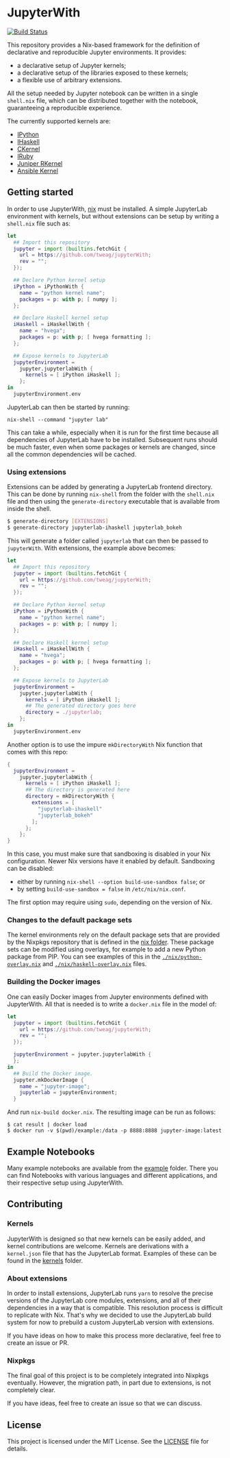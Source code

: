 # JupyterWith

[![Build Status](https://travis-ci.com/tweag/jupyterWith.svg?branch=master)](https://travis-ci.com/tweag/jupyterWith)

This repository provides a Nix-based framework for the definition of
declarative and reproducible Jupyter environments.
It provides:

- a declarative setup of Jupyter kernels;
- a declarative setup of the libraries exposed to these kernels;
- a flexible use of arbitrary extensions.

All the setup needed by Jupyter notebook can be written in a single `shell.nix`
file, which can be distributed together with the notebook, guaranteeing a
reproducible experience.

The currently supported kernels are:

- [IPython](https://github.com/ipython/ipykernel)
- [IHaskell](https://github.com/gibiansky/IHaskell)
- [CKernel](https://github.com/brendan-rius/jupyter-c-kernel)
- [IRuby](https://github.com/SciRuby/iruby)
- [Juniper RKernel](https://github.com/JuniperKernel/JuniperKernel)
- [Ansible Kernel](https://github.com/ansible/ansible-jupyter-kernel)

## Getting started

In order to use JupyterWith, [nix](https://nixos.org/nix/) must be installed.
A simple JupyterLab environment with kernels, but without extensions can be
setup by writing a `shell.nix` file such as:

``` nix
let
  ## Import this repository
  jupyter = import (builtins.fetchGit {
    url = https://github.com/tweag/jupyterWith;
    rev = "";
  });

  ## Declare Python kernel setup
  iPython = iPythonWith {
    name = "python kernel name";
    packages = p: with p; [ numpy ];
  };

  ## Declare Haskell kernel setup
  iHaskell = iHaskellWith {
    name = "hvega";
    packages = p: with p; [ hvega formatting ];
  };

  ## Expose kernels to JupyterLab
  jupyterEnvironment =
    jupyter.jupyterlabWith {
      kernels = [ iPython iHaskell ];
    };
in
  jupyterEnvironment.env
```

JupyterLab can then be started by running:

```
nix-shell --command "jupyter lab"
```

This can take a while, especially when it is run for the first time because all
dependencies of JupyterLab have to be installed. Subsequent runs should be much
faster, even when some packages or kernels are changed, since all the common
dependencies will be cached.

### Using extensions

Extensions can be added by generating a JupyterLab frontend directory.
This can be done by running `nix-shell` from the folder with the `shell.nix`
file and then using the `generate-directory` executable that is available from
inside the shell.

``` bash
$ generate-directory [EXTENSIONS]
$ generate-directory jupyterlab-ihaskell jupyterlab_bokeh
```

This will generate a folder called `jupyterlab` that can then be passed to
`jupyterWith`. With extensions, the example above becomes:

``` nix
let
  ## Import this repository
  jupyter = import (builtins.fetchGit {
    url = https://github.com/tweag/jupyterWith;
    rev = "";
  });

  ## Declare Python kernel setup
  iPython = iPythonWith {
    name = "python kernel name";
    packages = p: with p; [ numpy ];
  };

  ## Declare Haskell kernel setup
  iHaskell = iHaskellWith {
    name = "hvega";
    packages = p: with p; [ hvega formatting ];
  };

  ## Expose kernels to JupyterLab
  jupyterEnvironment =
    jupyter.jupyterlabWith {
      kernels = [ iPython iHaskell ];
      ## The generated directory goes here
      directory = ./jupyterlab;
    };
in
  jupyterEnvironment.env
```

Another option is to use the impure `mkDirectoryWith` Nix function that comes
with this repo:

``` nix
{
  jupyterEnvironment =
    jupyter.jupyterlabWith {
      kernels = [ iPython iHaskell ];
      ## The directory is generated here
      directory = mkDirectoryWith {
        extensions = [
          "jupyterlab-ihaskell"
          "jupyterlab_bokeh"
        ];
      };
    };
}
```

In this case, you must make sure that sandboxing is disabled in your Nix
configuration. Newer Nix versions have it enabled by default. Sandboxing can be
disabled:

- either by running `nix-shell --option build-use-sandbox false`; or
- by setting `build-use-sandbox = false` in `/etc/nix/nix.conf`.

The first option may require using `sudo`, depending on the version of Nix.

### Changes to the default package sets

The kernel environments rely on the default package sets that are provided by
the Nixpkgs repository that is defined in the [nix folder](nix). These package
sets can be modified using overlays, for example to add a new Python package
from PIP. You can see examples of this in the
[`./nix/python-overlay.nix`](nix/python-overlay.nix) and
[`./nix/haskell-overlay.nix`](nix/haskell-overlay.nix) files.

### Building the Docker images

One can easily Docker images from Jupyter environments defined with
JupyterWith. All that is needed is to write a `docker.nix` file in the model
of:

``` nix
let
  jupyter = import (builtins.fetchGit {
    url = https://github.com/tweag/jupyterWith;
    rev = "";
  });

  jupyterEnvironment = jupyter.jupyterlabWith {
  };
in
  ## Build the Docker image.
  jupyter.mkDockerImage {
    name = "jupyter-image";
    jupyterlab = jupyterEnvironment;
  }
```

And run `nix-build docker.nix`. The resulting image can be run as follows:

```
$ cat result | docker load
$ docker run -v $(pwd)/example:/data -p 8888:8888 jupyter-image:latest
```

## Example Notebooks

Many example notebooks are available from the [example](example) folder.  There
you can find Notebooks with various languages and different applications, and
their respective setup using JupyterWith.

## Contributing

### Kernels

JupyterWith is designed so that new kernels can be easily added, and kernel
contributions are welcome. Kernels are derivations with a `kernel.json` file
that has the JupyterLab format. Examples of these can be found in the
[kernels](kernels) folder.

### About extensions

In order to install extensions, JupyterLab runs `yarn` to resolve the precise
versions of the JupyterLab core modules, extensions, and all of their
dependencies in a way that is compatible. This resolution process is difficult
to replicate with Nix. That's why we decided to use the JupyterLab build system
for now to prebuild a custom JupyterLab version with extensions.

If you have ideas on how to make this process more declarative, feel free to
create an issue or PR.

### Nixpkgs

The final goal of this project is to be completely integrated into Nixpkgs
eventually. However, the migration path, in part due to extensions, is not
completely clear.

If you have ideas, feel free to create an issue so that we can discuss.

## License

This project is licensed under the MIT License. See the [LICENSE](LICENSE)
file for details.

